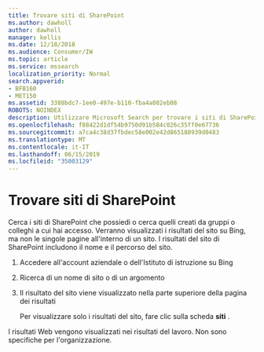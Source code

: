 ```yaml
---
title: Trovare siti di SharePoint
ms.author: dawholl
author: dawholl
manager: kellis
ms.date: 12/18/2018
ms.audience: Consumer/IW
ms.topic: article
ms.service: mssearch
localization_priority: Normal
search.appverid:
- BFB160
- MET150
ms.assetid: 3388bdc7-1ee0-497e-b110-fba4a082eb08
ROBOTS: NOINDEX
description: Utilizzare Microsoft Search per trovare i siti di SharePoint e i dettagli che verranno visualizzati
ms.openlocfilehash: f88422d1df54b9750d91b584c026c35ff0e67736
ms.sourcegitcommit: a7ca4c38d37fbdec58e002e42d865188939d0483
ms.translationtype: MT
ms.contentlocale: it-IT
ms.lasthandoff: 06/15/2019
ms.locfileid: "35003129"
---
```

# <a name="find-sharepoint-sites"></a>Trovare siti di SharePoint

Cerca i siti di SharePoint che possiedi o cerca quelli creati da gruppi o colleghi a cui hai accesso. Verranno visualizzati i risultati del sito su Bing, ma non le singole pagine all'interno di un sito. I risultati del sito di SharePoint includono il nome e il percorso del sito.
  
1. Accedere all'account aziendale o dell'Istituto di istruzione su Bing
    
2. Ricerca di un nome di sito o di un argomento
    
3. Il risultato del sito viene visualizzato nella parte superiore della pagina dei risultati
    
    Per visualizzare solo i risultati del sito, fare clic sulla scheda **siti** . 
    
I risultati Web vengono visualizzati nei risultati del lavoro. Non sono specifiche per l'organizzazione.
